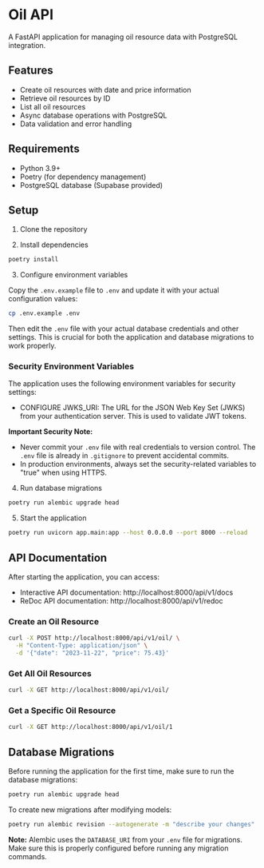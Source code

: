 # Oil API

A FastAPI application for managing oil resource data with PostgreSQL integration.

## Features

- Create oil resources with date and price information
- Retrieve oil resources by ID
- List all oil resources
- Async database operations with PostgreSQL
- Data validation and error handling

## Requirements

- Python 3.9+
- Poetry (for dependency management)
- PostgreSQL database (Supabase provided)

## Setup

1. Clone the repository

2. Install dependencies

```bash
poetry install
```

3. Configure environment variables

Copy the `.env.example` file to `.env` and update it with your actual configuration values:

```bash
cp .env.example .env
```

Then edit the `.env` file with your actual database credentials and other settings. This is crucial for both the application and database migrations to work properly.

### Security Environment Variables

The application uses the following environment variables for security settings:

- CONFIGURE JWKS_URI: The URL for the JSON Web Key Set (JWKS) from your authentication server. This is used to validate JWT tokens.

**Important Security Note:**
- Never commit your `.env` file with real credentials to version control. The `.env` file is already in `.gitignore` to prevent accidental commits.
- In production environments, always set the security-related variables to "true" when using HTTPS.

4. Run database migrations

```bash
poetry run alembic upgrade head
```

5. Start the application

```bash
poetry run uvicorn app.main:app --host 0.0.0.0 --port 8000 --reload
```

## API Documentation

After starting the application, you can access:

- Interactive API documentation: http://localhost:8000/api/v1/docs
- ReDoc API documentation: http://localhost:8000/api/v1/redoc

### Create an Oil Resource

```bash
curl -X POST http://localhost:8000/api/v1/oil/ \
  -H "Content-Type: application/json" \
  -d '{"date": "2023-11-22", "price": 75.43}'
```

### Get All Oil Resources

```bash
curl -X GET http://localhost:8000/api/v1/oil/
```

### Get a Specific Oil Resource

```bash
curl -X GET http://localhost:8000/api/v1/oil/1
```

## Database Migrations

Before running the application for the first time, make sure to run the database migrations:

```bash
poetry run alembic upgrade head
```

To create new migrations after modifying models:

```bash
poetry run alembic revision --autogenerate -m "describe your changes"
```

**Note:** Alembic uses the `DATABASE_URI` from your `.env` file for migrations. Make sure this is properly configured before running any migration commands.
